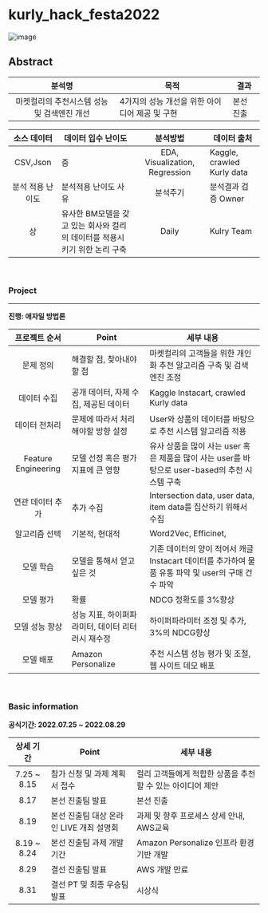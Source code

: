 # kurly_hack_festa2022

![image](https://user-images.githubusercontent.com/86671456/186306402-23d2a2df-ebd8-4ddc-bda1-e75b649a3b87.png)


## Abstract

| 분석명 |목적|결과|
|:-----:|----------|-----|
|마켓컬리의 추천시스템 성능 및 검색엔진 개선| 4가지의 성능 개선을 위한 아이디어 제공 및 구현|본선 진출|

|  소스 데이터 |     데이터 입수 난이도    |      분석방법     |데이터 출처|
|:------------------:| -----|:---------------:|-----------|
|CSV,Json|중 |EDA, Visualization, Regression   |Kaggle, crawled Kurly data |
|  분석 적용 난이도  |     분석적용 난이도 사유    |      분석주기     | 분석결과 검증 Owner|
|상| 유사한 BM모델을 갖고 있는 회사와 컬리의 데이터를 적용시키기 위한 논리 구축|Daily  | Kulry Team  |



<br>

###  Project 

---
**진행: 애자일 방법론**

|  프로젝트 순서 |     Point    | 세부 내용 |  
|:------------------:| -----|------|
|문제 정의|해결할 점, 찾아내야할 점 |마켓컬리의 고객들을 위한 개인화 추천 알고리즘 구축 및 검색엔진 조정|
|데이터 수집|공개 데이터, 자체 수집, 제공된 데이터 |Kaggle Instacart, crawled Kurly data|   
|데이터 전처리|문제에 따라서 처리해야할 방향 설정 |User와 상품의 데이터를 바탕으로 추천 시스템 알고리즘 적용|
|Feature Engineering|모델 선정 혹은 평가 지표에 큰 영향|유사 상품을 많이 사는 user 혹은 제품을 많이 사는 user를 바탕으로 user-based의 추천 시스템 구축|
|연관 데이터 추가|추가 수집 |Intersection data, user data, item data를 집산하기 위해서 수집 |
|알고리즘 선택| 기본적, 현대적|Word2Vec, Efficinet, |   
|모델 학습|모델을 통해서 얻고 싶은 것 |기존 데이터의 양이 적어서 캐글 Instacart 데이터를 추가하여 물품 유통 파악 및 user의 구매 건수 파악|
|모델 평가|확률 | NDCG 정확도를 3%향상|
|모델 성능 향상|성능 지표, 하이퍼파라미터, 데이터 리터러시 재수정 |하이퍼파라미터 조정 및 추가, 3%의 NDCG향상  |
|모델 배포|Amazon Personalize| 추천 시스템 성능 평가 및 조절, 웹 사이트 데모 배포
<br>

### Basic information

**공식기간: 2022.07.25 ~ 2022.08.29**

|  상세 기간 |     Point    | 세부 내용 |  
|:------------------:| -----|------|
|7.25 ~ 8.15|참가 신청 및 과제 계획서 접수 |컬리 고객들에게 적합한 상품을 추천할 수 있는 아이디어 제안|
|8.17|본선 진출팀 발표 |본선 진출|   
|8.19|본선 진출팀 대상 온라인 LIVE 개최 설명회 |과제 및 향후 프로세스 상세 안내, AWS교육|
|8.19 ~ 8.24|본선 진출팀 과제 개발 기간|Amazon Personalize 인프라 환경 기반 개발|
|8.29|결선 진출팀 발표 |AWS 개발 만료  |
|8.31| 결선 PT 및 최종 우승팀 발표|시상식|   
